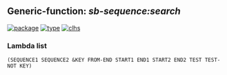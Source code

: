 ## Generic-function: ***sb-sequence:search***
[![package](https://img.shields.io/badge/Package-SB--SEQUENCE-5f9ea0.svg?style=social&colorA=999999)](../) [![type](https://img.shields.io/badge/Type-Generic--Function-5f9ea0.svg?style=social&colorA=999999)](../#generic-function) [![clhs](https://img.shields.io/badge/CLHS-SEARCH-5f9ea0.svg?style=social&colorA=999999)](http://www.lispworks.com/documentation/HyperSpec/Body/f_search.htm) 
### Lambda list
```
(SEQUENCE1 SEQUENCE2 &KEY FROM-END START1 END1 START2 END2 TEST TEST-NOT KEY)
```
